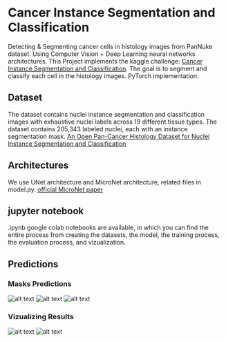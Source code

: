 # Cancer Instance Segmentation and Classification
Detecting &amp; Segmenting cancer cells in histology images from PanNuke dataset. Using Computer Vision + Deep Learning neural networks architectures.
This Project implements the kaggle challenge: [Cancer Instance Segmentation and Classification](https://www.kaggle.com/andrewmvd/cancer-inst-segmentation-and-classification). 
The goal is to segment and classify each cell in the histology images.
PyTorch implementation.

## Dataset
The dataset contains nuclei instance segmentation and classification images with exhaustive nuclei labels across 19 different tissue types. The dataset contains 205,343 labeled nuclei, each with an instance segmentation mask. [An Open Pan-Cancer Histology Dataset for Nuclei Instance Segmentation and Classification](https://link.springer.com/chapter/10.1007/978-3-030-23937-4_2)

## Architectures
We use UNet architecture and MicroNet architecture, related files in model.py.  [official MicroNet paper](https://arxiv-org.ezproxy.haifa.ac.il/abs/1804.08145)

## jupyter notebook
.ipynb google colab notebooks are available, in which you can find the entire process from creating the datasets, the model, the training process, the evaluation process, and vizualization.

## Predictions
### Masks Predictions
![alt text](https://i.ibb.co/xhCYj3z/vis-masks.png)
![alt text](https://i.ibb.co/wYkxpk6/vis-masks-2.png)
![alt text](https://i.ibb.co/tBcc8Y9/vis-masks-3.png)
### Vizualizing Results
![alt text](https://i.ibb.co/SNff1XK/vis-color.png)
![alt text](https://i.ibb.co/znjcMfQ/vis-color-2.png)
